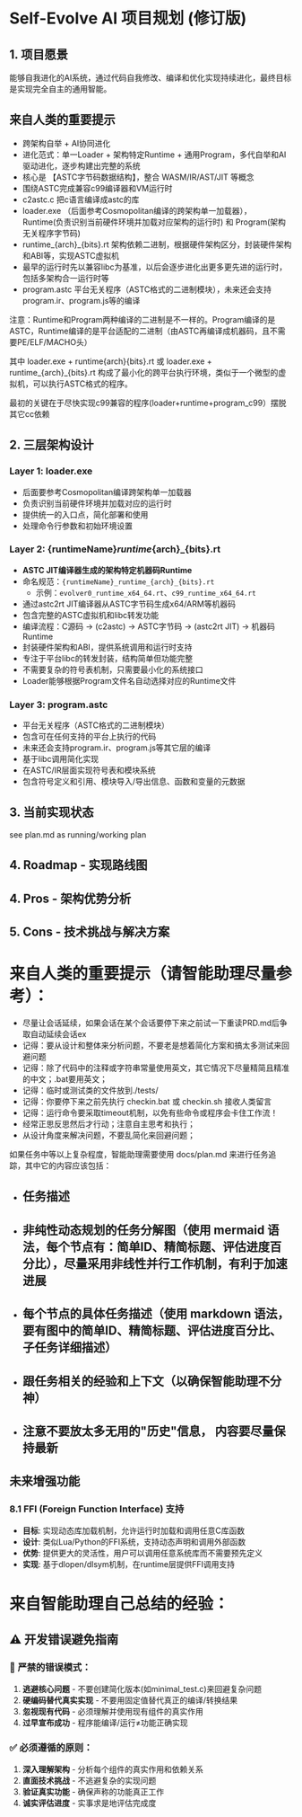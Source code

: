 # Self-Evolve AI 项目规划 (修订版)

## 1. 项目愿景

能够自我进化的AI系统，通过代码自我修改、编译和优化实现持续进化，最终目标是实现完全自主的通用智能。

## 来自人类的重要提示

- 跨架构自举 + AI协同进化
- 进化范式：单一Loader + 架构特定Runtime + 通用Program，多代自举和AI驱动进化，逐步构建出完整的系统
- 核心是 【ASTC字节码数据结构】，整合 WASM/IR/AST/JIT 等概念
- 围绕ASTC完成兼容c99编译器和VM运行时
- c2astc.c 把c语言编译成astc的库
- loader.exe （后面参考Cosmopolitan编译的跨架构单一加载器），Runtime(负责识别当前硬件环境并加载对应架构的运行时) 和 Program(架构无关程序字节码)
- runtime_{arch}_{bits}.rt 架构依赖二进制，根据硬件架构区分，封装硬件架构和ABI等，实现ASTC虚拟机
- 最早的运行时先以兼容libc为基准，以后会逐步进化出更多更先进的运行时，包括多架构合一运行时等
- program.astc 平台无关程序（ASTC格式的二进制模块），未来还会支持program.ir、program.js等的编译

注意：Runtime和Program两种编译的二进制是不一样的。Program编译的是ASTC，Runtime编译的是平台适配的二进制（由ASTC再编译成机器码，且不需要PE/ELF/MACHO头）

其中 loader.exe + runtime{arch}{bits}.rt 或 loader.exe + runtime_{arch}_{bits}.rt 构成了最小化的跨平台执行环境，类似于一个微型的虚拟机，可以执行ASTC格式的程序。

最初的关键在于尽快实现c99兼容的程序(loader+runtime+program_c99）摆脱其它cc依赖

## 2. 三层架构设计

### Layer 1: loader.exe
- 后面要参考Cosmopolitan编译跨架构单一加载器
- 负责识别当前硬件环境并加载对应的运行时
- 提供统一的入口点，简化部署和使用
- 处理命令行参数和初始环境设置

### Layer 2: {runtimeName}_runtime_{arch}_{bits}.rt
- **ASTC JIT编译器生成的架构特定机器码Runtime**
- 命名规范：`{runtimeName}_runtime_{arch}_{bits}.rt`
  - 示例：`evolver0_runtime_x64_64.rt`、`c99_runtime_x64_64.rt`
- 通过astc2rt JIT编译器从ASTC字节码生成x64/ARM等机器码
- 包含完整的ASTC虚拟机和libc转发功能
- 编译流程：C源码 → (c2astc) → ASTC字节码 → (astc2rt JIT) → 机器码Runtime
- 封装硬件架构和ABI，提供系统调用和运行时支持
- 专注于平台libc的转发封装，结构简单但功能完整
- 不需要复杂的符号表机制，只需要最小化的系统接口
- Loader能够根据Program文件名自动选择对应的Runtime文件

### Layer 3: program.astc
- 平台无关程序（ASTC格式的二进制模块）
- 包含可在任何支持的平台上执行的代码
- 未来还会支持program.ir、program.js等其它层的编译
- 基于libc调用简化实现
- 在ASTC/IR层面实现符号表和模块系统
- 包含符号定义和引用、模块导入/导出信息、函数和变量的元数据

## 3. 当前实现状态
see plan.md as running/working plan

## 4. Roadmap - 实现路线图

## 4. Pros - 架构优势分析

## 5. Cons - 技术挑战与解决方案

# 来自人类的重要提示（请智能助理尽量参考）：

- 尽量让会话延续，如果会话在某个会话要停下来之前试一下重读PRD.md后争取自动延续会话ex
- 记得：要从设计和整体来分析问题，不要老是想着简化方案和搞太多测试来回避问题
- 记得：除了代码中的注释或字符串常量使用英文，其它情况下尽量精简且精准的中文；.bat要用英文；
- 记得：临时或测试类的文件放到./tests/
- 记得：你要停下来之前先执行 checkin.bat 或 checkin.sh 接收人类留言
- 记得：运行命令要采取timeout机制，以免有些命令或程序会卡住工作流！
- 经常正思反思然后才行动；注意自主思考和执行；
- 从设计角度来解决问题，不要乱简化来回避问题；

如果任务中等以上复杂程度，智能助理需要使用 docs/plan.md 来进行任务追踪，其中它的内容应该包括：
- ## 任务描述
- ## 非纯性动态规划的任务分解图（使用 mermaid 语法，每个节点有：简单ID、精简标题、评估进度百分比），尽量采用非线性并行工作机制，有利于加速进展
- ## 每个节点的具体任务描述（使用 markdown 语法，要有图中的简单ID、精简标题、评估进度百分比、子任务详细描述）
- ## 跟任务相关的经验和上下文（以确保智能助理不分神）
- ## 注意不要放太多无用的"历史"信息， 内容要尽量保持最新


## 未来增强功能

### 8.1 FFI (Foreign Function Interface) 支持
- **目标**: 实现动态库加载机制，允许运行时加载和调用任意C库函数
- **设计**: 类似Lua/Python的FFI系统，支持动态声明和调用外部函数
- **优势**: 提供更大的灵活性，用户可以调用任意系统库而不需要预先定义
- **实现**: 基于dlopen/dlsym机制，在runtime层提供FFI调用支持


# 来自智能助理自己总结的经验：

## ⚠️ 开发错误避免指南

### 🚫 **严禁的错误模式**：
1. **逃避核心问题** - 不要创建简化版本(如minimal_test.c)来回避复杂问题
2. **硬编码替代真实实现** - 不要用固定值替代真正的编译/转换结果
3. **忽视现有代码** - 必须理解并使用现有组件的真实作用
4. **过早宣布成功** - 程序能编译/运行≠功能正确实现

### ✅ **必须遵循的原则**：
1. **深入理解架构** - 分析每个组件的真实作用和依赖关系
2. **直面技术挑战** - 不逃避复杂的实现问题
3. **验证真实功能** - 确保声称的功能真正工作
4. **诚实评估进度** - 实事求是地评估完成度
